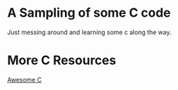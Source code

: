 # A Sampling of some C code

Just messing around and learning some c along the way.

# More C Resources 

[Awesome C](https://github.com/aleksandar-todorovic/awesome-c/blob/master/README.md)
